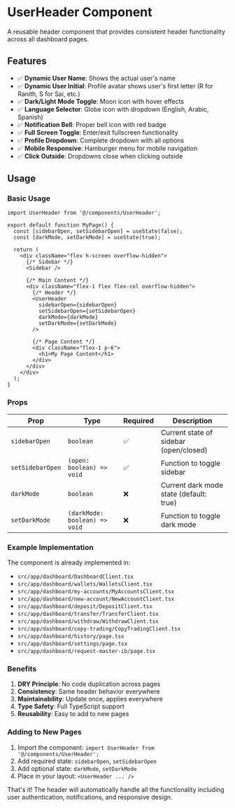 # UserHeader Component

A reusable header component that provides consistent header functionality across all dashboard pages.

## Features

- ✅ **Dynamic User Name**: Shows the actual user's name
- ✅ **Dynamic User Initial**: Profile avatar shows user's first letter (R for Ranith, S for Sai, etc.)
- ✅ **Dark/Light Mode Toggle**: Moon icon with hover effects
- ✅ **Language Selector**: Globe icon with dropdown (English, Arabic, Spanish)
- ✅ **Notification Bell**: Proper bell icon with red badge
- ✅ **Full Screen Toggle**: Enter/exit fullscreen functionality
- ✅ **Profile Dropdown**: Complete dropdown with all options
- ✅ **Mobile Responsive**: Hamburger menu for mobile navigation
- ✅ **Click Outside**: Dropdowns close when clicking outside

## Usage

### Basic Usage

```tsx
import UserHeader from '@/components/UserHeader';

export default function MyPage() {
  const [sidebarOpen, setSidebarOpen] = useState(false);
  const [darkMode, setDarkMode] = useState(true);

  return (
    <div className="flex h-screen overflow-hidden">
      {/* Sidebar */}
      <Sidebar />
      
      {/* Main Content */}
      <div className="flex-1 flex flex-col overflow-hidden">
        {/* Header */}
        <UserHeader 
          sidebarOpen={sidebarOpen}
          setSidebarOpen={setSidebarOpen}
          darkMode={darkMode}
          setDarkMode={setDarkMode}
        />
        
        {/* Page Content */}
        <div className="flex-1 p-6">
          <h1>My Page Content</h1>
        </div>
      </div>
    </div>
  );
}
```

### Props

| Prop | Type | Required | Description |
|------|------|----------|-------------|
| `sidebarOpen` | `boolean` | ✅ | Current state of sidebar (open/closed) |
| `setSidebarOpen` | `(open: boolean) => void` | ✅ | Function to toggle sidebar |
| `darkMode` | `boolean` | ❌ | Current dark mode state (default: true) |
| `setDarkMode` | `(darkMode: boolean) => void` | ❌ | Function to toggle dark mode |

### Example Implementation

The component is already implemented in:
- `src/app/dashboard/DashboardClient.tsx`
- `src/app/dashboard/wallets/WalletsClient.tsx`
- `src/app/dashboard/my-accounts/MyAccountsClient.tsx`
- `src/app/dashboard/new-account/NewAccountClient.tsx`
- `src/app/dashboard/deposit/DepositClient.tsx`
- `src/app/dashboard/transfer/TransferClient.tsx`
- `src/app/dashboard/withdraw/WithdrawClient.tsx`
- `src/app/dashboard/copy-trading/CopyTradingClient.tsx`
- `src/app/dashboard/history/page.tsx`
- `src/app/dashboard/settings/page.tsx`
- `src/app/dashboard/request-master-ib/page.tsx`

### Benefits

1. **DRY Principle**: No code duplication across pages
2. **Consistency**: Same header behavior everywhere
3. **Maintainability**: Update once, applies everywhere
4. **Type Safety**: Full TypeScript support
5. **Reusability**: Easy to add to new pages

### Adding to New Pages

1. Import the component: `import UserHeader from '@/components/UserHeader';`
2. Add required state: `sidebarOpen`, `setSidebarOpen`
3. Add optional state: `darkMode`, `setDarkMode`
4. Place in your layout: `<UserHeader ... />`

That's it! The header will automatically handle all the functionality including user authentication, notifications, and responsive design.
